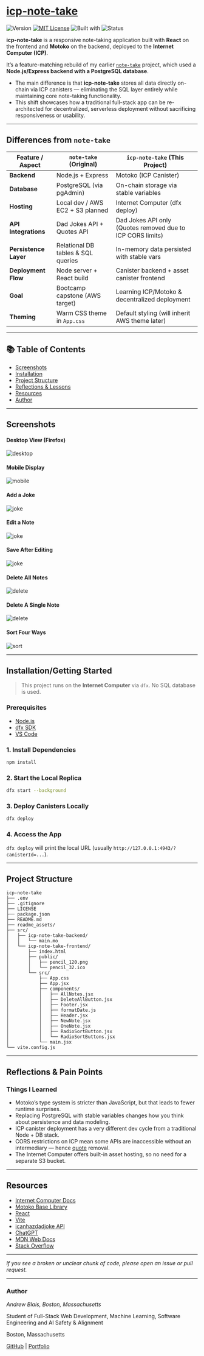 # [icp-note-take](https://github.com/andrewblais/icp-note-take)

![Version](https://img.shields.io/badge/version-1.0.0-blue)
[![MIT License](https://img.shields.io/badge/License-MIT-firebrick.svg)](./LICENSE)
![Built with](https://img.shields.io/badge/Built%20With-React%20%7C%20Motoko%20%7C%20ICP-forestgreen)
![Status](https://img.shields.io/badge/status-learning--project-darkgoldenrod)

**icp-note-take** is a responsive note-taking application built with **React** on the frontend and **Motoko** on the backend, deployed to the **Internet Computer (ICP)**.

It’s a feature-matching rebuild of my earlier [`note-take`](https://github.com/andrewblais/note-take) project, which used a **Node.js/Express backend with a PostgreSQL database**.

- The main difference is that **icp-note-take** stores all data directly on-chain via ICP canisters — eliminating the SQL layer entirely while maintaining core note-taking functionality.
- This shift showcases how a traditional full-stack app can be re-architected for decentralized, serverless deployment without sacrificing responsiveness or usability.

---

## Differences from `note-take`

| Feature / Aspect      | `note-take` (Original)             | `icp-note-take` (This Project)                             |
| --------------------- | ---------------------------------- | ---------------------------------------------------------- |
| **Backend**           | Node.js + Express                  | Motoko (ICP Canister)                                      |
| **Database**          | PostgreSQL (via pgAdmin)           | On-chain storage via stable variables                      |
| **Hosting**           | Local dev / AWS EC2 + S3 planned   | Internet Computer (dfx deploy)                             |
| **API Integrations**  | Dad Jokes API + Quotes API         | Dad Jokes API only (Quotes removed due to ICP CORS limits) |
| **Persistence Layer** | Relational DB tables & SQL queries | In-memory data persisted with stable vars                  |
| **Deployment Flow**   | Node server + React build          | Canister backend + asset canister frontend                 |
| **Goal**              | Bootcamp capstone (AWS target)     | Learning ICP/Motoko & decentralized deployment             |
| **Theming**           | Warm CSS theme in `App.css`        | Default styling (will inherit AWS theme later)             |

---

## 📚 Table of Contents

- [Screenshots](#-screenshots)
- [Installation](#-installationgetting-started)
- [Project Structure](#-project-structure)
- [Reflections & Lessons](#-reflections--pain-points)
- [Resources](#-resources)
- [Author](#-author)

---

## Screenshots

#### Desktop View (Firefox)

![desktop](readme_assets/desktop.png)

#### Mobile Display

![mobile](readme_assets/mobile.png)

#### Add a Joke

![joke](readme_assets/joke.png)

#### Edit a Note

![joke](readme_assets/edit.png)

#### Save After Editing

![joke](readme_assets/save.png)

#### Delete All Notes

![delete](readme_assets/delete_all.png)

#### Delete A Single Note

![delete](readme_assets/delete_one.png)

#### Sort Four Ways

![sort](readme_assets/sort.png)

---

## Installation/Getting Started

> This project runs on the **Internet Computer** via `dfx`. No SQL database is used.

### Prerequisites

- [Node.js](https://nodejs.org)
- [dfx SDK](https://internetcomputer.org/docs/current/references/cli-reference/dfx)
- [VS Code](https://code.visualstudio.com)

### 1. Install Dependencies

```bash
npm install
```

### 2. Start the Local Replica

```bash
dfx start --background
```

### 3. Deploy Canisters Locally

```bash
dfx deploy
```

### 4. Access the App

`dfx deploy` will print the local URL (usually `http://127.0.0.1:4943/?canisterId=...`).

---

## Project Structure

```
icp-note-take
├── .env
├── .gitignore
├── LICENSE
├── package.json
├── README.md
├── readme_assets/
├── src/
│   ├── icp-note-take-backend/
│   │   └── main.mo
│   └── icp-note-take-frontend/
│       ├── index.html
│       ├── public/
│       │   ├── pencil_120.png
│       │   └── pencil_32.ico
│       └── src/
│           ├── App.css
│           ├── App.jsx
│           ├── components/
│           │   ├── AllNotes.jsx
│           │   ├── DeleteAllButton.jsx
│           │   ├── Footer.jsx
│           │   ├── formatDate.js
│           │   ├── Header.jsx
│           │   ├── NewNote.jsx
│           │   ├── OneNote.jsx
│           │   ├── RadioSortButton.jsx
│           │   └── RadioSortButtons.jsx
│           └── main.jsx
└── vite.config.js
```

---

## Reflections & Pain Points

### Things I Learned

- Motoko’s type system is stricter than JavaScript, but that leads to fewer runtime surprises.
- Replacing PostgreSQL with stable variables changes how you think about persistence and data modeling.
- ICP canister deployment has a very different dev cycle from a traditional Node + DB stack.
- CORS restrictions on ICP mean some APIs are inaccessible without an intermediary — hence [quote](https://github.com/andrewblais/note-take#-add-a-quote) removal.
- The Internet Computer offers built-in asset hosting, so no need for a separate S3 bucket.

---

## Resources

- [Internet Computer Docs](https://internetcomputer.org/docs/home)
- [Motoko Base Library](https://internetcomputer.org/docs/motoko/base/)
- [React](https://react.dev/)
- [Vite](https://vite.dev/)
- [icanhazdadjoke API](https://icanhazdadjoke.com/api)
- [ChatGPT](https://openai.com/index/chatgpt/)
- [MDN Web Docs](https://developer.mozilla.org/en-US/)
- [Stack Overflow](https://stackoverflow.com/)

---

_If you see a broken or unclear chunk of code, please open an issue or pull request._

---

### Author

_Andrew Blais, Boston, Massachusetts_

Student of Full-Stack Web Development, Machine Learning, Software Engineering and AI Safety & Alignment

Boston, Massachusetts

[GitHub](https://github.com/andrewblais) | [Portfolio](https://andrewblais.dev)
